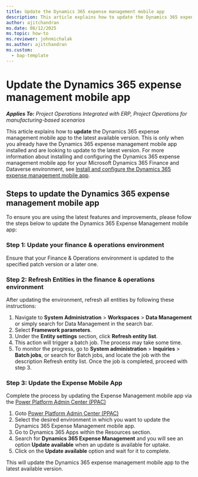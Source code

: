 ```yaml
---
title: Update the Dynamics 365 expense management mobile app 
description: This article explains how to update the Dynamics 365 expense management mobile app.
author: ajitchandran
ms.date: 08/12/2025
ms.topic: how-to
ms.reviewer: johnmichalak
ms.author: ajitchandran
ms.custom: 
  - bap-template
---
```

# Update the Dynamics 365 expense management mobile app 

_**Applies To:** Project Operations Integrated with ERP, Project Operations for manufacturing-based scenarios_

This article explains how to **update** the Dynamics 365 expense management mobile app to the latest available version. This is only when you already have the Dynamics 365 expense management mobile app installed and are looking to update to the latest version. For more information about installing and configuring the Dynamics 365 expense management mobile app for your Microsoft Dynamics 365 Finance and Dataverse environment, see [Install and configure the Dynamics 365 expense management mobile app](https://learn.microsoft.com/en-us/dynamics365/project-operations/expense/new-expense-mobile-app-install-and-configure).

## Steps to update the Dynamics 365 expense management mobile app
To ensure you are using the latest features and improvements, please follow the steps below to update the Dynamics 365 Expense Management mobile app:

### Step 1: Update your finance & operations environment
Ensure that your Finance & Operations environment is updated to the specified patch version or a later one. 

### Step 2: Refresh Entities in the finance & operations environment
After updating the environment, refresh all entities by following these instructions:
1.	Navigate to **System Administration** > **Workspaces** > **Data Management** or simply search for Data Management in the search bar.
2.	Select **Framework parameters**.
3.	Under the **Entity settings** section, click **Refresh entity list**.
4.	This action will trigger a batch job. The process may take some time.
5.	To monitor the progress, go to **System administration** > **Inquiries** > **Batch jobs**, or search for Batch jobs, and locate the job with the description Refresh entity list. Once the job is completed, proceed with step 3.

### Step 3: Update the Expense Mobile App
Complete the process by updating the Expense Management mobile app via the [Power Platform Admin Center (PPAC)](https://admin.powerplatform.microsoft.com/)
1. Goto [Power Platform Admin Center (PPAC)](https://admin.powerplatform.microsoft.com/)
2. Select the desired environment in which you want to update the Dynamics 365 Expense Management mobile app.
3. Go to Dynamics 365 Apps within the Resources section.
4. Search for **Dynamics 365 Expense Management** and you will see an option **Update available** when an update is available for uptake.
5. Click on the **Update available** option and wait for it to complete.

This will update the Dynamics 365 expense management mobile app to the latest available version.
